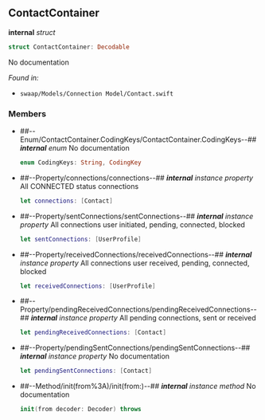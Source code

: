 ## ContactContainer

**internal** *struct*

```swift
struct ContactContainer: Decodable
```

No documentation



*Found in:*

* `swaap/Models/Connection Model/Contact.swift`


### Members



* ##--Enum/ContactContainer.CodingKeys/ContactContainer.CodingKeys--##
	***internal*** *enum*
	No documentation
	```swift
	enum CodingKeys: String, CodingKey
	```

* ##--Property/connections/connections--##
	***internal*** *instance property*
	All CONNECTED status connections
	```swift
	let connections: [Contact]
	```

* ##--Property/sentConnections/sentConnections--##
	***internal*** *instance property*
	All connections user initiated, pending, connected, blocked
	```swift
	let sentConnections: [UserProfile]
	```

* ##--Property/receivedConnections/receivedConnections--##
	***internal*** *instance property*
	All connections user received, pending, connected, blocked
	```swift
	let receivedConnections: [UserProfile]
	```

* ##--Property/pendingReceivedConnections/pendingReceivedConnections--##
	***internal*** *instance property*
	All pending connections, sent or received
	```swift
	let pendingReceivedConnections: [Contact]
	```

* ##--Property/pendingSentConnections/pendingSentConnections--##
	***internal*** *instance property*
	No documentation
	```swift
	let pendingSentConnections: [Contact]
	```

* ##--Method/init(from%3A)/init(from:)--##
	***internal*** *instance method*
	No documentation
	```swift
	init(from decoder: Decoder) throws
	```


